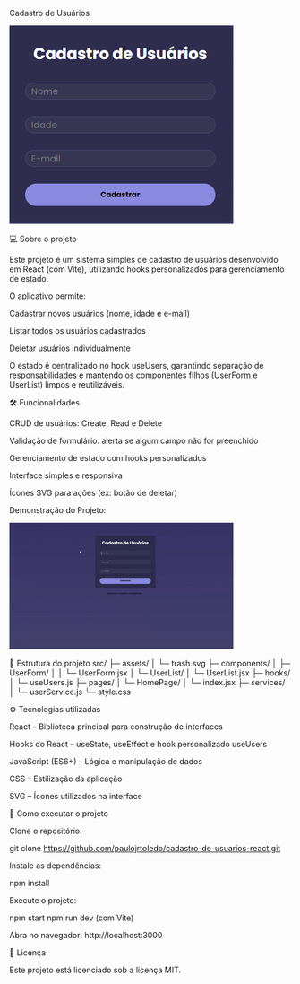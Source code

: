 Cadastro de Usuários

![Imagem de Capa](src/assets/user-picture.png)

💻 Sobre o projeto

Este projeto é um sistema simples de cadastro de usuários desenvolvido em React (com Vite), utilizando hooks personalizados para gerenciamento de estado.

O aplicativo permite:

Cadastrar novos usuários (nome, idade e e-mail)

Listar todos os usuários cadastrados

Deletar usuários individualmente

O estado é centralizado no hook useUsers, garantindo separação de responsabilidades e mantendo os componentes filhos (UserForm e UserList) limpos e reutilizáveis.

🛠 Funcionalidades

CRUD de usuários: Create, Read e Delete

Validação de formulário: alerta se algum campo não for preenchido

Gerenciamento de estado com hooks personalizados

Interface simples e responsiva

Ícones SVG para ações (ex: botão de deletar)

Demonstração do Projeto:

![GIF](src/assets/cadastro-de-usuarios-react-gif.gif)

📂 Estrutura do projeto
src/
├─ assets/
│  └─ trash.svg
├─ components/
│  ├─ UserForm/
│  │  └─ UserForm.jsx
│  └─ UserList/
│     └─ UserList.jsx
├─ hooks/
│  └─ useUsers.js
├─ pages/
│  └─ HomePage/
│     └─ index.jsx
├─ services/
│  └─ userService.js
└─ style.css

⚙ Tecnologias utilizadas

React – Biblioteca principal para construção de interfaces

Hooks do React – useState, useEffect e hook personalizado useUsers

JavaScript (ES6+) – Lógica e manipulação de dados

CSS – Estilização da aplicação

SVG – Ícones utilizados na interface

🚀 Como executar o projeto

Clone o repositório:

git clone https://github.com/paulojrtoledo/cadastro-de-usuarios-react.git


Instale as dependências:

npm install


Execute o projeto:

npm start 
npm run dev (com Vite)


Abra no navegador:
http://localhost:3000

📝 Licença

Este projeto está licenciado sob a licença MIT.
